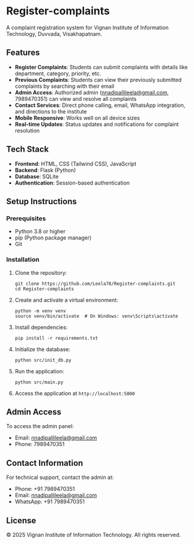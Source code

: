# Register-complaints

A complaint registration system for Vignan Institute of Information Technology, Duvvada, Visakhapatnam.

## Features

- **Register Complaints**: Students can submit complaints with details like department, category, priority, etc.
- **Previous Complaints**: Students can view their previously submitted complaints by searching with their email
- **Admin Access**: Authorized admin (nnadipallileela@gmail.com, 7989470351) can view and resolve all complaints
- **Contact Services**: Direct phone calling, email, WhatsApp integration, and directions to the institute
- **Mobile Responsive**: Works well on all device sizes
- **Real-time Updates**: Status updates and notifications for complaint resolution

## Tech Stack

- **Frontend**: HTML, CSS (Tailwind CSS), JavaScript
- **Backend**: Flask (Python)
- **Database**: SQLite
- **Authentication**: Session-based authentication

## Setup Instructions

### Prerequisites

- Python 3.8 or higher
- pip (Python package manager)
- Git

### Installation

1. Clone the repository:
   ```
   git clone https://github.com/Leela78/Register-complaints.git
   cd Register-complaints
   ```

2. Create and activate a virtual environment:
   ```
   python -m venv venv
   source venv/bin/activate  # On Windows: venv\Scripts\activate
   ```

3. Install dependencies:
   ```
   pip install -r requirements.txt
   ```

4. Initialize the database:
   ```
   python src/init_db.py
   ```

5. Run the application:
   ```
   python src/main.py
   ```

6. Access the application at `http://localhost:5000`

## Admin Access

To access the admin panel:
- Email: nnadipallileela@gmail.com
- Phone: 7989470351

## Contact Information

For technical support, contact the admin at:
- Phone: +91 7989470351
- Email: nnadipallileela@gmail.com
- WhatsApp: +91 7989470351

## License

© 2025 Vignan Institute of Information Technology. All rights reserved.

